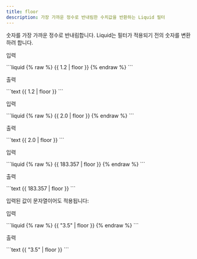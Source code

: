 ```yaml
---
title: floor
description: 가장 가까운 정수로 반내림한 수치값을 반환하는 Liquid 필터
---
```


숫자를 가장 가까운 정수로 반내림합니다. Liquid는 필터가 적용되기 전의 숫자를 변환하려 합니다.

<p class="code-label">입력</p>
```liquid
{% raw %}
{{ 1.2 | floor }}
{% endraw %}
```

<p class="code-label">출력</p>
```text
{{ 1.2 | floor }}
```

<p class="code-label">입력</p>
```liquid
{% raw %}
{{ 2.0 | floor }}
{% endraw %}
```

<p class="code-label">출력</p>
```text
{{ 2.0 | floor }}
```

<p class="code-label">입력</p>
```liquid
{% raw %}
{{ 183.357 | floor }}
{% endraw %}
```

<p class="code-label">출력</p>
```text
{{ 183.357 | floor }}
```

입력된 값이 문자열이어도 적용됩니다:

<p class="code-label">입력</p>
```liquid
{% raw %}
{{ "3.5" | floor }}
{% endraw %}
```

<p class="code-label">출력</p>
```text
{{ "3.5" | floor }}
```
